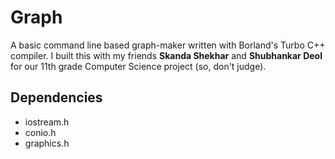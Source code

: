 # Graph

A basic command line based graph-maker written with Borland's Turbo C++ compiler. I built this with my friends **Skanda Shekhar** and **Shubhankar Deol** for our 11th grade Computer Science project (so, don't judge).

Dependencies
------------
* iostream.h
* conio.h
* graphics.h
